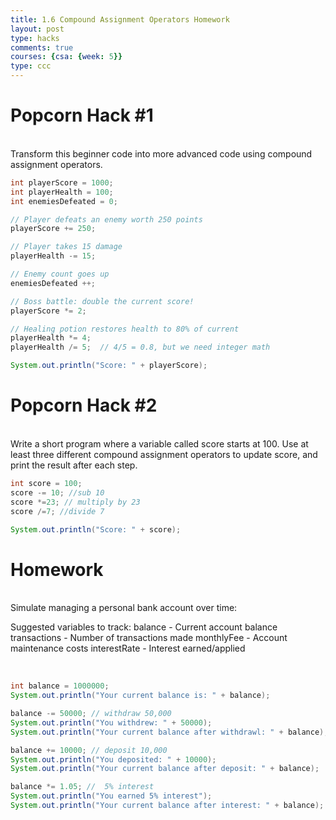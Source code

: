 ```yaml
---
title: 1.6 Compound Assignment Operators Homework
layout: post
type: hacks
comments: true
courses: {csa: {week: 5}}
type: ccc
---
```


# Popcorn Hack #1
<br>
Transform this beginner code into more advanced code using compound assignment operators.
<br>

```java
int playerScore = 1000;
int playerHealth = 100;
int enemiesDefeated = 0;

// Player defeats an enemy worth 250 points
playerScore += 250;

// Player takes 15 damage
playerHealth -= 15;

// Enemy count goes up
enemiesDefeated ++;

// Boss battle: double the current score!
playerScore *= 2;

// Healing potion restores health to 80% of current
playerHealth *= 4;
playerHealth /= 5;  // 4/5 = 0.8, but we need integer math

System.out.println("Score: " + playerScore);
```


# Popcorn Hack #2
<br>
Write a short program where a variable called score starts at 100. Use at least three different compound assignment operators to update score, and print the result after each step.
<br>

```java
int score = 100;
score -= 10; //sub 10
score *=23; // multiply by 23
score /=7; //divide 7

System.out.println("Score: " + score);
```


# Homework
<br>
Simulate managing a personal bank account over time:

Suggested variables to track:
balance - Current account balance
transactions - Number of transactions made
monthlyFee - Account maintenance costs
interestRate - Interest earned/applied

<br>

```java
int balance = 1000000;
System.out.println("Your current balance is: " + balance);

balance -= 50000; // withdraw 50,000
System.out.println("You withdrew: " + 50000);
System.out.println("Your current balance after withdrawl: " + balance);

balance += 10000; // deposit 10,000
System.out.println("You deposited: " + 10000);
System.out.println("Your current balance after deposit: " + balance);

balance *= 1.05; //  5% interest
System.out.println("You earned 5% interest");
System.out.println("Your current balance after interest: " + balance);
```